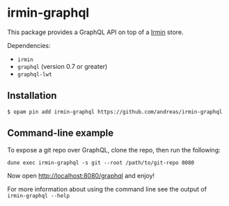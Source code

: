 # irmin-graphql

This package provides a GraphQL API on top of a [Irmin](https://github.com/mirage/irmin) store.

Dependencies:

- `irmin`
- `graphql` (version 0.7 or greater)
- `graphql-lwt`

## Installation

```shell
$ opam pin add irmin-graphql https://github.com/andreas/irmin-graphql
```

## Command-line example

To expose a git repo over GraphQL, clone the repo, then run the following:

```
dune exec irmin-graphql -s git --root /path/to/git-repo 8080
```

Now open [http://localhost:8080/graphql](http://localhost:8080/graphql) and enjoy!

For more information about using the command line see the output of `irmin-graphql --help`
